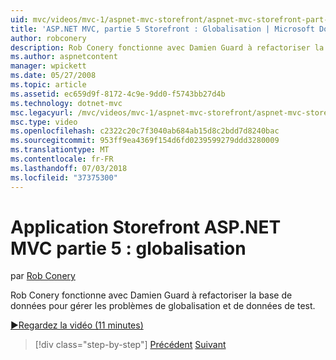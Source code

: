 ```yaml
---
uid: mvc/videos/mvc-1/aspnet-mvc-storefront/aspnet-mvc-storefront-part-5-globalization
title: 'ASP.NET MVC, partie 5 Storefront : Globalisation | Microsoft Docs'
author: robconery
description: Rob Conery fonctionne avec Damien Guard à refactoriser la base de données pour gérer les problèmes de globalisation et de données de test.
ms.author: aspnetcontent
manager: wpickett
ms.date: 05/27/2008
ms.topic: article
ms.assetid: ec659d9f-8172-4c9e-9dd0-f5743bb27d4b
ms.technology: dotnet-mvc
msc.legacyurl: /mvc/videos/mvc-1/aspnet-mvc-storefront/aspnet-mvc-storefront-part-5-globalization
msc.type: video
ms.openlocfilehash: c2322c20c7f3040ab684ab15d8c2bdd7d8240bac
ms.sourcegitcommit: 953ff9ea4369f154d6fd0239599279ddd3280009
ms.translationtype: MT
ms.contentlocale: fr-FR
ms.lasthandoff: 07/03/2018
ms.locfileid: "37375300"
---
```

<a name="aspnet-mvc-storefront-part-5-globalization"></a>Application Storefront ASP.NET MVC partie 5 : globalisation
====================
par [Rob Conery](https://github.com/robconery)

Rob Conery fonctionne avec Damien Guard à refactoriser la base de données pour gérer les problèmes de globalisation et de données de test.

[&#9654;Regardez la vidéo (11 minutes)](https://channel9.msdn.com/Blogs/ASP-NET-Site-Videos/aspnet-mvc-storefront-part-5-globalization)

> [!div class="step-by-step"]
> [Précédent](aspnet-mvc-storefront-part-4-linq-to-sql-spike.md)
> [Suivant](aspnet-mvc-storefront-part-6-finishing-the-repository-and-initial-ui-work.md)
